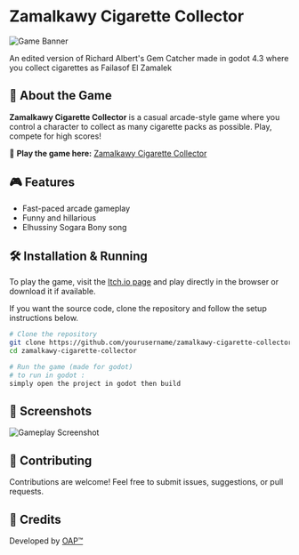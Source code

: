 # Zamalkawy Cigarette Collector

![Game Banner](https://imgur.com/BQ0WjeO)

An edited version of Richard Albert's Gem Catcher made in godot 4.3 where you collect cigarettes as Failasof El Zamalek

## 📌 About the Game

**Zamalkawy Cigarette Collector** is a casual arcade-style game where you control a character to collect as many cigarette packs as possible. Play, compete for high scores!

🔗 **Play the game here:** [Zamalkawy Cigarette Collector](https://xtaphex.itch.io/zamalkawy-cigarette-collector)

## 🎮 Features
- Fast-paced arcade gameplay
- Funny and hillarious
- Elhussiny Sogara Bony song

## 🛠 Installation & Running
To play the game, visit the [Itch.io page](https://xtaphex.itch.io/zamalkawy-cigarette-collector) and play directly in the browser or download it if available.

If you want the source code, clone the repository and follow the setup instructions below.

```sh
# Clone the repository
git clone https://github.com/yourusername/zamalkawy-cigarette-collector.git
cd zamalkawy-cigarette-collector

# Run the game (made for godot)
# to run in godot :
simply open the project in godot then build
```

## 🎨 Screenshots
![Gameplay Screenshot](https://img.itch.zone/aW1hZ2UvMzM2MDg3NS8yMDUyMDgyMy5wbmc=/original/1vWv8a.png)

## 🤝 Contributing
Contributions are welcome! Feel free to submit issues, suggestions, or pull requests.

## 🌟 Credits
Developed by [OAP™](https://xtaphex.itch.io/)
